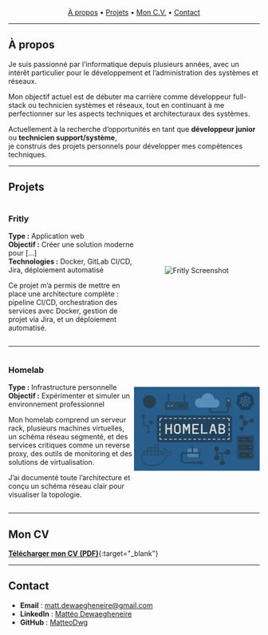 <!-- Navbar -->
<p align="center">
  <a href="#a-propos">À propos</a> •
  <a href="#projets">Projets</a> •
  <a href="#mon-cv">Mon C.V.</a> •
  <a href="#contact">Contact</a>
</p>

---

## À propos
Je suis passionné par l’informatique depuis plusieurs années, avec un intérêt particulier pour le développement et l’administration des systèmes et réseaux.

Mon objectif actuel est de débuter ma carrière comme développeur full-stack ou technicien systèmes et réseaux, tout en continuant à me perfectionner sur les aspects techniques et architecturaux des systèmes.

Actuellement à la recherche d’opportunités en tant que **développeur junior** ou **technicien support/système**,  
je construis des projets personnels pour développer mes compétences techniques.

---

## Projets

<!-- Projet 1 -->
<div style="display: flex; align-items: center;">
  <div style="flex: 1;">
    <h3>Fritly</h3>
    <p>
      <strong>Type :</strong> Application web <br>
      <strong>Objectif :</strong> Créer une solution moderne pour [...] <br>
      <strong>Technologies :</strong> Docker, GitLab CI/CD, Jira, déploiement automatisé
    </p>
    <p>
      Ce projet m’a permis de mettre en place une architecture complète :
      pipeline CI/CD, orchestration des services avec Docker,
      gestion de projet via Jira, et un déploiement automatisé.
    </p>
  </div>
  <div style="flex: 1; text-align: center;">
    <img src="images/fritly.png" alt="Fritly Screenshot" width="300">
  </div>
</div>

---

<!-- Projet 2 -->
<div style="display: flex; align-items: center;">
  <div style="flex: 1;">
    <h3>Homelab</h3>
    <p>
      <strong>Type :</strong> Infrastructure personnelle <br>
      <strong>Objectif :</strong> Expérimenter et simuler un environnement professionnel
    </p>
    <p>
      Mon homelab comprend un serveur rack, plusieurs machines virtuelles, 
      un schéma réseau segmenté, et des services critiques comme un reverse proxy,
      des outils de monitoring et des solutions de virtualisation.
    </p>
    <p>
      J’ai documenté toute l’architecture et conçu un schéma réseau clair pour visualiser la topologie.
    </p>
  </div>
  <div style="flex: 1; text-align: center;">
    <img src="images/homelab.png" alt="Homelab Network Diagram" width="300">
  </div>
</div>

---

## Mon CV
[**Télécharger mon CV (PDF)**](assets/Curriculum_Mattéo_2025_job_developpeur_fullstack.pdf){:target="_blank"}

---

## Contact
- **Email** : matt.dewaegheneire@gmail.com
- **LinkedIn** : [Mattéo Dewaegheneire](https://www.linkedin.com/in/matt%C3%A9o-dewaegheneire-9a541629a/)  
- **GitHub** : [MatteoDwg](https://github.com/MatteoDwg)
